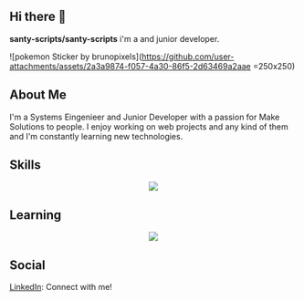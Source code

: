 ## Hi there 👋

**santy-scripts/santy-scripts** i'm a  and junior developer.  

![pokemon Sticker by brunopixels](https://github.com/user-attachments/assets/2a3a9874-f057-4a30-86f5-2d63469a2aae =250x250)

## About Me
I'm a Systems Eingenieer and Junior Developer with a passion for Make Solutions to people. I enjoy working on web projects and any kind of them and I'm constantly learning new technologies.

## Skills 
<p align="center">
    <a href="https://skillicons.dev">
        <img src="https://skillicons.dev/icons?i=js,html,css,python">
    </a>
</p>

## Learning
<p align="center">
    <a href="https://skillicons.dev">
        <img src="https://skillicons.dev/icons?i=ts,angular,nodejs">
    </a>
</p>
    
## Social
[LinkedIn](https://www.linkedin.com/in/santiago-andr%C3%A9s-rodr%C3%ADguez-moreno-88a120293/): Connect with me!

